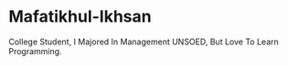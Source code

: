 # Mafatikhul-Ikhsan
College Student, I Majored In Management UNSOED, But Love To Learn Programming.
